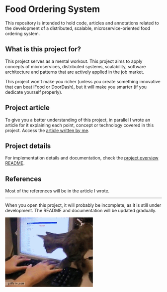 # Food Ordering System

This repository is intended to hold code, articles and annotations related to the development of a distributed, scalable, microservice-oriented food ordering system.

## What is this project for?

This project serves as a mental workout. This project aims to apply concepts of microservices, distributed systems, scalability, software architecture and patterns that are actively applied in the job market.

This project won't make you richer (unless you create something innovative that can beat iFood or DoorDash), but it will make you smarter (if you dedicate yourself properly).

## Project article

To give you a better understanding of this project, in parallel I wrote an article for it explaining each point, concept or technology covered in this project. Access the [article written by me](docs/article/Food_Ordering_System.pdf).

## Project details

For implementation details and documentation, check the [project overview README](.md/project-overview.md).

## References

Most of the references will be in the article I wrote.

---

When you open this project, it will probably be incomplete, as it is still under development. The README and documentation will be updated gradually.

![Cat Computer GIF](docs/images/cat%20computer%20GIF.gif)
